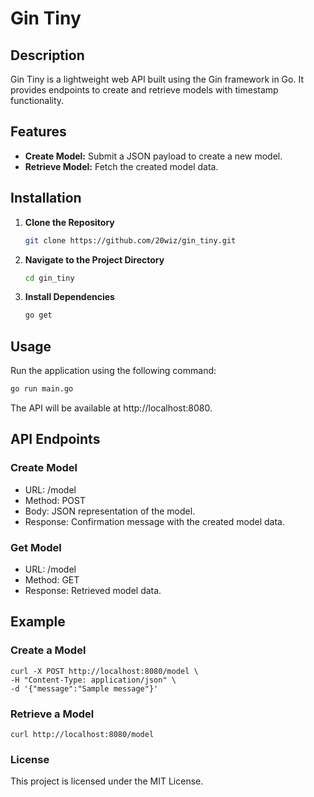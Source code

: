 # Gin Tiny

## Description
Gin Tiny is a lightweight web API built using the Gin framework in Go. It provides endpoints to create and retrieve models with timestamp functionality.

## Features
- **Create Model:** Submit a JSON payload to create a new model.
- **Retrieve Model:** Fetch the created model data.

## Installation

1. **Clone the Repository**
    ```bash
    git clone https://github.com/20wiz/gin_tiny.git
    ```

2. **Navigate to the Project Directory**
    ```bash
    cd gin_tiny
    ```

3. **Install Dependencies**
    ```bash
    go get
    ```

## Usage

Run the application using the following command:
```bash
go run main.go
```

The API will be available at http://localhost:8080.

## API Endpoints
### Create Model
- URL: /model
- Method: POST
- Body: JSON representation of the model.
- Response: Confirmation message with the created model data.
### Get Model
- URL: /model
- Method: GET
- Response: Retrieved model data.
## Example
### Create a Model
```
curl -X POST http://localhost:8080/model \
-H "Content-Type: application/json" \
-d '{"message":"Sample message"}'
```
### Retrieve a Model
``` 
curl http://localhost:8080/model
```
### License
This project is licensed under the MIT License. 